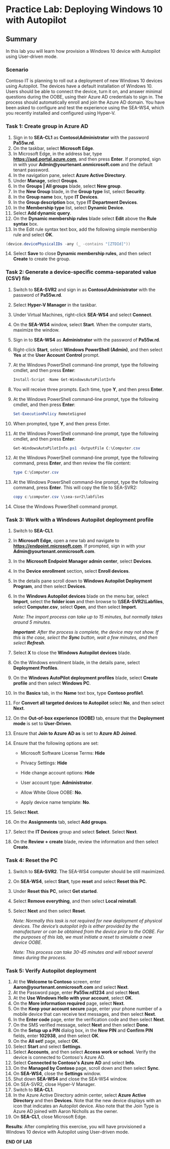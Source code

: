 # Practice Lab: Deploying Windows 10 with Autopilot

## Summary

In this lab you will learn how provision a Windows 10 device with Autopilot using User-driven mode.

### Scenario

Contoso IT is planning to roll out a deployment of new Windows 10 devices using Autopilot. The devices have a default installation of Windows 10. Users should be able to connect the device, turn it on, and answer minimal questions during the OOBE, using their Azure AD credentials to sign in. The process should automatically enroll and join the Azure AD domain. You have been asked to configure and test the experience using the SEA-WS4, which you recently installed and configured using Hyper-V.

### Task 1: Create group in Azure AD

1. Sign in to **SEA-CL1** as **Contoso\\Administrator** with the password **Pa55w.rd**. 
2. On the taskbar, select **Microsoft Edge**.
3. In Microsoft Edge, in the address bar, type **https://aad.portal.azure.com**, and then press **Enter**. If prompted, sign in with your **Admin\@yourtenant.onmicrosoft.com** and the default tenant password.
4. In the navigation pane, select **Azure Active Directory**.
5. Under **Manage**, select **Groups**.
6. In the **Groups | All groups** blade, select **New group**.
7. In the **New Group** blade, in the **Group type** list, select **Security**.
8. In the **Group name** box, type **IT Devices**.
9. In the **Group description** box, type **IT Department Devices**.
10. In the **Membership type** list, select **Dynamic Device**.
11. Select **Add dynamic query**.
12. On the **Dynamic membership rules** blade select **Edit** above the **Rule syntax** box.
13. In the Edit rule syntax text box, add the following simple membership rule and select **OK**.

   ```powershell
   (device.devicePhysicalIDs -any (_ -contains "[ZTDId]"))
   ```

14. Select **Save** to close **Dynamic membership rules**, and then select **Create** to create the group.

### Task 2: Generate a device-specific comma-separated value (CSV) file

1. Switch to **SEA-SVR2** and sign in as **Contoso\Administrator** with the password of **Pa55w.rd**.
2. Select **Hyper-V Manager** in the taskbar.
3. Under Virtual Machines, right-click **SEA-WS4** and select **Connect**.
4. On the **SEA-WS4** window, select **Start**. When the computer starts, maximize the window.
5. Sign in to **SEA-WS4** as **Administrator** with the password of **Pa55w.rd**.
6. Right-click **Start**, select **Windows PowerShell (Admin)**, and then select **Yes** at the **User Account Control** prompt.
7. At the Windows PowerShell command-line prompt, type the following cmdlet, and then press **Enter**:

   ```powershell
   Install-Script -Name Get-WindowsAutoPilotInfo
   ```

8. You will receive three prompts. Each time, type **Y**, and then press **Enter**.
9. At the Windows PowerShell command-line prompt, type the following cmdlet, and then press **Enter**:

   ```powershell
   Set-ExecutionPolicy RemoteSigned
   ```

10. When prompted, type **Y**, and then press Enter.
11. At the Windows PowerShell command-line prompt, type the following cmdlet, and then press **Enter**:

    ```powershell
    Get-WindowsAutoPilotInfo.ps1 -OutputFile C:\Computer.csv
    ```

12. At the Windows PowerShell command-line prompt, type the following command, press **Enter**, and then review the file content:

    ```powershell
    type C:\Computer.csv
    ```

13. At the Windows PowerShell command-line prompt, type the following command, press **Enter**. This will copy the file to SEA-SVR2:

    ```powershell
    copy c:\computer.csv \\sea-svr2\labfiles
    ```

14. Close the Windows PowerShell command prompt.

### Task 3: Work with a Windows Autopilot deployment profile

1. Switch to **SEA-CL1**. 
2. In **Microsoft Edge**, open a new tab and navigate to **https://endpoint.microsoft.com**. If prompted, sign in with your **Admin\@yourtenant.onmicrosoft.com**.
3. In the **Microsoft Endpoint Manager admin center**, select **Devices**.
4. In the **Device enrollment** section, select **Enroll devices**. 
5. In the details pane scroll down to **Windows Autopilot Deployment Program**, and then select **Devices**.
6. In the **Windows Autopilot devices** blade on the menu bar, select **Import**, select the **folder icon** and then browse to **\\\\SEA-SVR2\\Labfiles**, select **Computer.csv**, select **Open**, and then select **Import**. 

   _Note: The import process can take up to 15 minutes, but normally takes around 5 minutes._  

   _**Important**: After the process is complete, the device may not show. If this is the case, select the **Sync** button, wait a few minutes, and then select **Refresh**._

7. Select **X** to close the **Windows Autopilot devices** blade. 
8. On the Windows enrollment blade, in the details pane, select **Deployment Profiles**.
9. On the **Windows AutoPilot deployment profiles** blade, select **Create profile** and then select **Windows PC**.
10. In the **Basics** tab, in the **Name** text box, type **Contoso profile1**.
11. For **Convert all targeted devices to Autopilot** select **No**, and then select **Next**.
12. On the **Out-of-box experience (OOBE)** tab, ensure that the **Deployment mode** is set to **User-Driven**.
13. Ensure that **Join to Azure AD as** is set to **Azure AD Joined**.
14. Ensure that the following options are set:

    -   Microsoft Software License Terms: **Hide**

    -   Privacy Settings: **Hide**

    -   Hide change account options: **Hide**

    -   User account type: **Administrator**.

    -   Allow White Glove OOBE: **No**.

    -   Apply device name template: **No**.

15. Select **Next**.
16. On the **Assignments** tab, select **Add groups**.
17. Select the **IT Devices** group and select **Select**. Select **Next**.
18. On the **Review + create** blade, review the information and then select **Create**.

### Task 4: Reset the PC

1. Switch to **SEA-SVR2**. The SEA-WS4 computer should be still maximized.
2. On **SEA-WS4**, select **Start**, type **reset** and select **Reset this PC**.
3. Under **Reset this PC**, select **Get started**.
4. Select **Remove everything**, and then select **Local reinstall**.
5. Select **Next** and then select **Reset**.

   _Note: Normally this task is not required for new deployment of physical devices. The device’s autopilot info is either provided by the manufacturer or can be obtained from the device prior to the OOBE. For the purposes of this lab, we must initiate a reset to simulate a new device OOBE._

   _Note: This process can take 30-45 minutes and will reboot several times during the process._

### Task 5: Verify Autopilot deployment

1. At the **Welcome to Contoso** screen, enter **Aaron\@yourtenant.onmicrosoft.com** and select **Next**.
2. At the Password page, enter **Pa55w.rd1234** and select **Next**.
3. At the **Use Windows Hello with your account**, select **OK**.
4. On the **More information required** page, select **Next**.
5. On the **Keep your account secure** page, enter your phone number of a mobile device that can receive text messages, and then select **Next**.
6. In the **Enter code** page, enter the verification code and then select **Next**.
7. On the SMS verified message, select **Next** and then select **Done**.
8. On the **Setup up a PIN** dialog box, in the **New PIN** and **Confirm PIN** fields, enter **102938**, and then select **OK**.
9. On the **All set!** page, select **OK**.
10. Select **Start** and select **Settings**. 
11. Select **Accounts**, and then select **Access work or school**. Verify the device is connected to Contoso's Azure AD.
12. Select **Connected to Contoso's Azure AD** and select **Info**.
13. On the **Managed by Contoso** page, scroll down and then select **Sync**.
14. On **SEA-WS4**, close the **Settings** window.
15. Shut down **SEA-WS4** and close the SEA-WS4 window.
16. On SEA-SVR2, close Hyper-V Manager.
17. Switch to **SEA-CL1**.
18. In the Azure Active Directory admin center, select **Azure Active Directory** and then **Devices**. Note that the new device displays with an icon that indicates an Autopilot device. Also note that the Join Type is Azure AD joined with Aaron Nicholls as the owner.
19. On **SEA-CL1**, close Microsoft Edge.

**Results**: After completing this exercise, you will have provisioned a Windows 10 device with Autopilot using User-driven mode.

**END OF LAB**